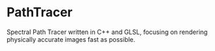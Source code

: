 # PathTracer
 Spectral Path Tracer written in C++ and GLSL, focusing on rendering physically accurate images fast as possible.
